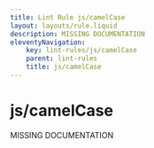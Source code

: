 ```yaml
---
title: Lint Rule js/camelCase
layout: layouts/rule.liquid
description: MISSING DOCUMENTATION
eleventyNavigation:
	key: lint-rules/js/camelCase
	parent: lint-rules
	title: js/camelCase
---
```


# js/camelCase

MISSING DOCUMENTATION
